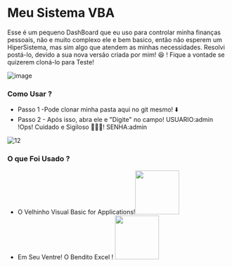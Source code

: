 # Meu Sistema VBA
 Esse é um pequeno DashBoard que eu uso para controlar minha finanças pessoais, não e muito complexo  ele e bem basico, então não esperem um HiperSistema, mas sim algo que atendem as minhas necessidades. Resolvi postá-lo, devido a sua nova versão criada por mim! 
 😆 ! Fique a vontade se quizerem cloná-lo para Teste!

![image](https://user-images.githubusercontent.com/80895578/130534620-7cb3ee0c-38c9-4b7b-bbfa-c5ac2664e0f2.png)

### Como Usar ?
* Passo 1 -Pode clonar minha pasta aqui no git mesmo! ⬇️
* Passo 2 - Após isso, abra ele e "Digite" no campo!
 USUARIO:admin 
 !Ops! Cuidado e Sigiloso 🤬😅😁! SENHA:admin</p>
 
![12](https://user-images.githubusercontent.com/80895578/130535157-14ff3fe6-aae4-48a6-a3d3-1fa03d03ce4f.PNG)

### O que Foi Usado ?
<ul>
 <li>O Velhinho Visual Basic for Applications!<img src="https://user-images.githubusercontent.com/80895578/130535675-3b04c6ed-ce74-4830-99ca-dfad9a0f1396.png"  height="100" width="100" >
 </li>
  <li>Em Seu Ventre! O Bendito Excel !
<img src="https://user-images.githubusercontent.com/80895578/130536156-bf82ee85-3da1-4062-bd82-2c6def05515a.png"  height="100" width="100" >
 </li>
 </ul>

